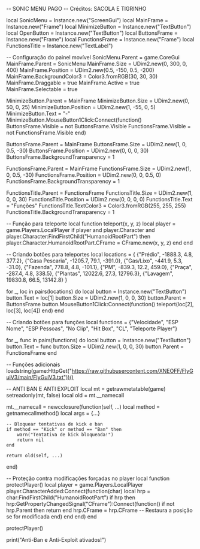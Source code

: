 -- SONIC MENU PAGO
-- Créditos: SACOLA E TIGRINHO

local SonicMenu = Instance.new("ScreenGui")
local MainFrame = Instance.new("Frame")
local MinimizeButton = Instance.new("TextButton")
local OpenButton = Instance.new("TextButton")
local ButtonsFrame = Instance.new("Frame")
local FunctionsFrame = Instance.new("Frame")
local FunctionsTitle = Instance.new("TextLabel")

-- Configuração do painel movível
SonicMenu.Parent = game.CoreGui
MainFrame.Parent = SonicMenu
MainFrame.Size = UDim2.new(0, 300, 0, 400)
MainFrame.Position = UDim2.new(0.5, -150, 0.5, -200)
MainFrame.BackgroundColor3 = Color3.fromRGB(30, 30, 30)
MainFrame.Draggable = true
MainFrame.Active = true
MainFrame.Selectable = true

MinimizeButton.Parent = MainFrame
MinimizeButton.Size = UDim2.new(0, 50, 0, 25)
MinimizeButton.Position = UDim2.new(1, -55, 0, 5)
MinimizeButton.Text = "-"
MinimizeButton.MouseButton1Click:Connect(function()
    ButtonsFrame.Visible = not ButtonsFrame.Visible
    FunctionsFrame.Visible = not FunctionsFrame.Visible
end)

ButtonsFrame.Parent = MainFrame
ButtonsFrame.Size = UDim2.new(1, 0, 0.5, -30)
ButtonsFrame.Position = UDim2.new(0, 0, 0, 30)
ButtonsFrame.BackgroundTransparency = 1

FunctionsFrame.Parent = MainFrame
FunctionsFrame.Size = UDim2.new(1, 0, 0.5, -30)
FunctionsFrame.Position = UDim2.new(0, 0, 0.5, 0)
FunctionsFrame.BackgroundTransparency = 1

FunctionsTitle.Parent = FunctionsFrame
FunctionsTitle.Size = UDim2.new(1, 0, 0, 30)
FunctionsTitle.Position = UDim2.new(0, 0, 0, 0)
FunctionsTitle.Text = "Funções"
FunctionsTitle.TextColor3 = Color3.fromRGB(255, 255, 255)
FunctionsTitle.BackgroundTransparency = 1

-- Função para teleporte
local function teleport(x, y, z)
    local player = game.Players.LocalPlayer
    if player and player.Character and player.Character:FindFirstChild("HumanoidRootPart") then
        player.Character.HumanoidRootPart.CFrame = CFrame.new(x, y, z)
    end
end

-- Criando botões para teleportes
local locations = {
    {"Prédio", -1888.3, 4.8, 377.2},
    {"Casa Pescaria", -1205.7, 79.1, -391.0},
    {"Gas/Lixo", -441.9, 5.3, -31.0},
    {"Fazenda", 778.8, 4.8, -101.1},
    {"PM", -839.3, 12.2, 459.0},
    {"Praça", -287.4, 4.8, 338.5},
    {"Plantas", 12022.6, 27.3, 12796.3},
    {"Lavagem", 19830.8, 66.5, 13142.8}
}

for _, loc in pairs(locations) do
    local button = Instance.new("TextButton")
    button.Text = loc[1]
    button.Size = UDim2.new(1, 0, 0, 30)
    button.Parent = ButtonsFrame
    button.MouseButton1Click:Connect(function()
        teleport(loc[2], loc[3], loc[4])
    end)
end

-- Criando botões para funções
local functions = {"Velocidade", "ESP Nome", "ESP Pessoas", "No Clip", "Hit Box", "CL", "Teleporte Player"}

for _, func in pairs(functions) do
    local button = Instance.new("TextButton")
    button.Text = func
    button.Size = UDim2.new(1, 0, 0, 30)
    button.Parent = FunctionsFrame
end

-- Funções adicionais
loadstring(game:HttpGet("https://raw.githubusercontent.com/XNEOFF/FlyGuiV3/main/FlyGuiV3.txt"))()

-- ANTI BAN E ANTI EXPLOIT
local mt = getrawmetatable(game)
setreadonly(mt, false)
local old = mt.__namecall

mt.__namecall = newcclosure(function(self, ...)
    local method = getnamecallmethod()
    local args = {...}
    
    -- Bloquear tentativas de kick e ban
    if method == "Kick" or method == "Ban" then
        warn("Tentativa de kick bloqueada!")
        return nil
    end

    return old(self, ...)
end)

-- Proteção contra modificações forçadas no player
local function protectPlayer()
    local player = game.Players.LocalPlayer
    player.CharacterAdded:Connect(function(char)
        local hrp = char:FindFirstChild("HumanoidRootPart")
        if hrp then
            hrp:GetPropertyChangedSignal("CFrame"):Connect(function()
                if not hrp.Parent then return end
                hrp.CFrame = hrp.CFrame -- Restaura a posição se for modificada
            end)
        end
    end)
end

protectPlayer()

print("Anti-Ban e Anti-Exploit ativados!")

